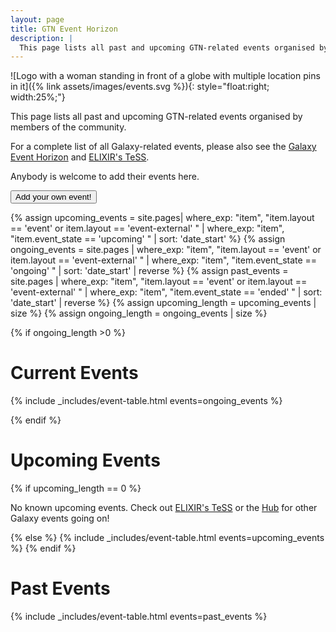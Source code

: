 ```yaml
---
layout: page
title: GTN Event Horizon
description: |
  This page lists all past and upcoming GTN-related events organised by members of the community.
---
```


![Logo with a woman standing in front of a globe with multiple location pins in it]({% link assets/images/events.svg %}){: style="float:right; width:25%;"}

This page lists all past and upcoming GTN-related events organised by members of the community.

For a complete list of all Galaxy-related events, please also see the [Galaxy Event Horizon](https://galaxyproject.org/events/) and [ELIXIR's TeSS](https://tess.elixir-europe.org/events?q=galaxy).

Anybody is welcome to add their events here.

<a href="{% link faqs/gtn/gtn_event_create.md %}"><button type="button" class="btn btn-success">Add your own event!</button></a>

{% assign upcoming_events = site.pages| where_exp: "item", "item.layout == 'event' or item.layout == 'event-external' " | where_exp: "item", "item.event_state == 'upcoming' " | sort: 'date_start'  %}
{% assign ongoing_events = site.pages | where_exp: "item", "item.layout == 'event' or item.layout == 'event-external' " | where_exp: "item", "item.event_state == 'ongoing'  " | sort: 'date_start' | reverse %}
{% assign past_events = site.pages    | where_exp: "item", "item.layout == 'event' or item.layout == 'event-external' " | where_exp: "item", "item.event_state == 'ended'    " | sort: 'date_start' | reverse %}
{% assign upcoming_length = upcoming_events | size %}
{% assign ongoing_length = ongoing_events | size %}

{% if ongoing_length >0 %}

# Current Events

{% include _includes/event-table.html events=ongoing_events %}

{% endif %}

# Upcoming Events

{% if upcoming_length == 0 %}
  <p>No known upcoming events. Check out <a href="https://tess.elixir-europe.org/events?q=galaxy">ELIXIR's TeSS</a> or the <a href="https://galaxyproject.org/events/">Hub</a> for other Galaxy events going on!</p>
{% else %}
  {% include _includes/event-table.html events=upcoming_events %}
{% endif %}

# Past Events

{% include _includes/event-table.html events=past_events %}

